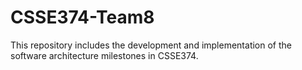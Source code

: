 # CSSE374-Team8
This repository includes the development and implementation of the software architecture milestones in CSSE374.
